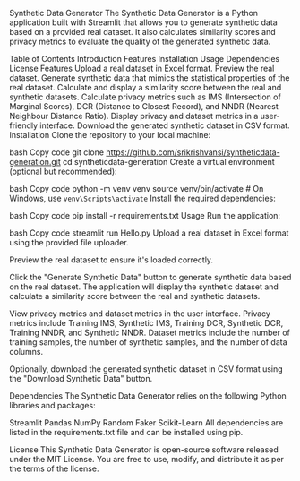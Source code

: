 Synthetic Data Generator
The Synthetic Data Generator is a Python application built with Streamlit that allows you to generate synthetic data based on a provided real dataset. It also calculates similarity scores and privacy metrics to evaluate the quality of the generated synthetic data.

Table of Contents
Introduction
Features
Installation
Usage
Dependencies
License
Features
Upload a real dataset in Excel format.
Preview the real dataset.
Generate synthetic data that mimics the statistical properties of the real dataset.
Calculate and display a similarity score between the real and synthetic datasets.
Calculate privacy metrics such as IMS (Intersection of Marginal Scores), DCR (Distance to Closest Record), and NNDR (Nearest Neighbour Distance Ratio).
Display privacy and dataset metrics in a user-friendly interface.
Download the generated synthetic dataset in CSV format.
Installation
Clone the repository to your local machine:

bash
Copy code
git clone https://github.com/srikrishvansi/syntheticdata-generation.git
cd syntheticdata-generation
Create a virtual environment (optional but recommended):

bash
Copy code
python -m venv venv
source venv/bin/activate  # On Windows, use `venv\Scripts\activate`
Install the required dependencies:

bash
Copy code
pip install -r requirements.txt
Usage
Run the application:

bash
Copy code
streamlit run Hello.py
Upload a real dataset in Excel format using the provided file uploader.

Preview the real dataset to ensure it's loaded correctly.

Click the "Generate Synthetic Data" button to generate synthetic data based on the real dataset. The application will display the synthetic dataset and calculate a similarity score between the real and synthetic datasets.

View privacy metrics and dataset metrics in the user interface. Privacy metrics include Training IMS, Synthetic IMS, Training DCR, Synthetic DCR, Training NNDR, and Synthetic NNDR. Dataset metrics include the number of training samples, the number of synthetic samples, and the number of data columns.

Optionally, download the generated synthetic dataset in CSV format using the "Download Synthetic Data" button.

Dependencies
The Synthetic Data Generator relies on the following Python libraries and packages:

Streamlit
Pandas
NumPy
Random
Faker
Scikit-Learn
All dependencies are listed in the requirements.txt file and can be installed using pip.

License
This Synthetic Data Generator is open-source software released under the MIT License. You are free to use, modify, and distribute it as per the terms of the license.

